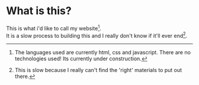 # What is this?

This is what i'd like to call my website[^1].  
It is a slow process to building this and I really don't know if it'll ever end[^2].

[^1]: The languages used are currently html, css and javascript. There are no technologies used! Its currently under construction[^a].
[^a]: I couldn't find a better word for construction.
[^2]: This is slow because I really can't find the 'right' materials to put out there.
